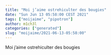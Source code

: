 ```yaml
---
title: "Moi j’aime ostrehiculter des bougies"
date: "Sun Jun 13 05:58:00 CEST 2021"
tags: ["moijaime", "pipotron"]
author: m1ch3l
categories: ["generated"]
slug: "moijaime/2021-06-13-05:58:00"
---
```


Moi j’aime ostrehiculter des bougies
